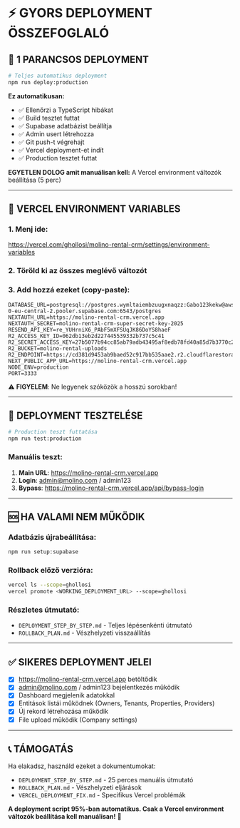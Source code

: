 # ⚡ GYORS DEPLOYMENT ÖSSZEFOGLALÓ

## 🚀 1 PARANCSOS DEPLOYMENT

```bash
# Teljes automatikus deployment
npm run deploy:production
```

**Ez automatikusan:**
- ✅ Ellenőrzi a TypeScript hibákat
- ✅ Build tesztet futtat
- ✅ Supabase adatbázist beállítja
- ✅ Admin usert létrehozza
- ✅ Git push-t végrehajt
- ✅ Vercel deployment-et indít
- ✅ Production tesztet futtat

**EGYETLEN DOLOG amit manuálisan kell:** A Vercel environment változók beállítása (5 perc)

---

## 🎯 VERCEL ENVIRONMENT VARIABLES

### 1. Menj ide:
https://vercel.com/ghollosi/molino-rental-crm/settings/environment-variables

### 2. Töröld ki az összes meglévő változót

### 3. Add hozzá ezeket (copy-paste):
```
DATABASE_URL=postgresql://postgres.wymltaiembzuugxnaqzz:Gabo123kekw@aws-0-eu-central-2.pooler.supabase.com:6543/postgres
NEXTAUTH_URL=https://molino-rental-crm.vercel.app
NEXTAUTH_SECRET=molino-rental-crm-super-secret-key-2025
RESEND_API_KEY=re_YUHrniX6_PAbF5mXFSUqJK86DoYS8haeF
R2_ACCESS_KEY_ID=062db13eb2d227445539332b737c5c41
R2_SECRET_ACCESS_KEY=27b5077b94cc85ab79adb43495af8edb78fd40a85d7b3770c21a36d9e9c5a2b2
R2_BUCKET=molino-rental-uploads
R2_ENDPOINT=https://cd381d9453ab9baed52c917bb535aae2.r2.cloudflarestorage.com
NEXT_PUBLIC_APP_URL=https://molino-rental-crm.vercel.app
NODE_ENV=production
PORT=3333
```

⚠️ **FIGYELEM**: Ne legyenek szóközök a hosszú sorokban!

---

## 🧪 DEPLOYMENT TESZTELÉSE

```bash
# Production teszt futtatása
npm run test:production
```

### Manuális teszt:
1. **Main URL**: https://molino-rental-crm.vercel.app
2. **Login**: admin@molino.com / admin123
3. **Bypass**: https://molino-rental-crm.vercel.app/api/bypass-login

---

## 🆘 HA VALAMI NEM MŰKÖDIK

### Adatbázis újrabeállítása:
```bash
npm run setup:supabase
```

### Rollback előző verzióra:
```bash
vercel ls --scope=ghollosi
vercel promote <WORKING_DEPLOYMENT_URL> --scope=ghollosi
```

### Részletes útmutató:
- `DEPLOYMENT_STEP_BY_STEP.md` - Teljes lépésenkénti útmutató
- `ROLLBACK_PLAN.md` - Vészhelyzeti visszaállítás

---

## ✅ SIKERES DEPLOYMENT JELEI

- [x] https://molino-rental-crm.vercel.app betöltődik
- [x] admin@molino.com / admin123 bejelentkezés működik
- [x] Dashboard megjelenik adatokkal
- [x] Entitások listái működnek (Owners, Tenants, Properties, Providers)
- [x] Új rekord létrehozása működik
- [x] File upload működik (Company settings)

---

## 📞 TÁMOGATÁS

Ha elakadsz, használd ezeket a dokumentumokat:
- `DEPLOYMENT_STEP_BY_STEP.md` - 25 perces manuális útmutató
- `ROLLBACK_PLAN.md` - Vészhelyzeti eljárások
- `VERCEL_DEPLOYMENT_FIX.md` - Specifikus Vercel problémák

**A deployment script 95%-ban automatikus. Csak a Vercel environment változók beállítása kell manuálisan!** 🎯
